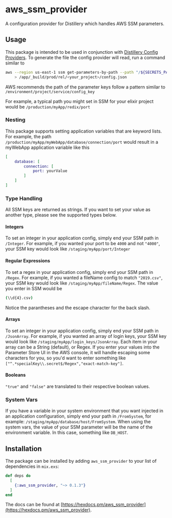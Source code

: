 # aws_ssm_provider

A configuration provider for Distillery which handles AWS SSM parameters.

## Usage

This package is intended to be used in conjunction with [Distillery Config Providers](https://hexdocs.pm/distillery/config/runtime.html#config-providers).
To generate the file the config provider will read, run a command similar to

```bash
aws --region us-east-1 ssm get-parameters-by-path --path "/${SECRETS_PATH}/YOUR_PROJECT/" --recursive --with-decryption --query "Parameters[]" \
    > /app/_build/prod/rel/<your_project>/config.json
```

AWS recommends the path of the parameter keys follow a pattern similar to `/environment/project/service/config_key`

For example, a typical path you might set in SSM for your elixir project would be `/production/myApp/redix/port`

### Nesting

This package supports setting application variables that are keyword lists. For example, the path `/production/myApp/myWebApp/database/connection/port` would result in a myWebApp application variable like this

```elixir
[
    database: [
        connection: [
            port: yourValue
        ]
    ]
]
```

### Type Handling

All SSM keys are returned as strings. If you want to set your value as another type, please see the supported types below.

#### Integers

To set an integer in your application config, simply end your SSM path in `/Integer`. For example, if you wanted your port to be `4000` and not `"4000"`, your SSM key would look like `/staging/myApp/port/Integer`

#### Regular Expressions

To set a regex in your application config, simply end your SSM path in `/Regex`. For example, if you wanted a fileName config to match `"2019.csv"`, your SSM key would look like `/staging/myApp/fileName/Regex`. The value you enter in SSM would be

```bash
(\\d{4}.csv)
```

Notice the parantheses and the escape character for the back slash.

#### Arrays

To set an integer in your application config, simply end your SSM path in `/JsonArray`. For example, if you wanted an array of login keys, your SSM key would look like `/staging/myApp/login_keys/JsonArray`. Each item in your array can be a String (default), or Regex. If you enter your values into the Parameter Store UI in the AWS console, it will handle escaping some characters for you, so you'd want to enter something like `["^.*specialKey\\.secret$/Regex","exact-match-key"]`.

#### Booleans

`"true"` and `"false"` are translated to their respective boolean values.

### System Vars

If you have a variable in your system environment that you want injected in an application configuration, simply end your path in `/FromSystem`, for example: `/staging/myApp/database/host/FromSystem`. When using the system vars, the value of your SSM parameter will be the name of the environment variable. In this case, something like `DB_HOST`.

## Installation

The package can be installed by adding `aws_ssm_provider` to your list of dependencies in `mix.exs`:

```elixir
def deps do
  [
    {:aws_ssm_provider, "~> 0.1.3"}
  ]
end
```

The docs can be found at [https://hexdocs.pm/aws_ssm_provider](https://hexdocs.pm/aws_ssm_provider).
